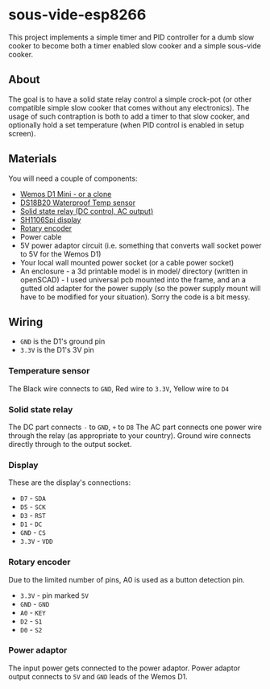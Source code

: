 # sous-vide-esp8266

This project implements a simple timer and PID controller for a dumb slow cooker to become both a timer enabled slow cooker and a simple sous-vide cooker.

## About

The goal is to have a solid state relay control a simple crock-pot (or other compatible simple slow cooker that comes without any electronics). The usage of such contraption is both to add a timer to that slow cooker, and optionally hold a set temperature (when PID control is enabled in setup screen).

## Materials

You will need a couple of components:
 * [Wemos D1 Mini - or a clone](https://www.aliexpress.com/item/32681374223.html?spm=a2g0s.9042311.0.0.36504c4dLBnw4e)
 * [DS18B20 Waterproof Temp sensor](https://www.aliexpress.com/item/32305869288.html?spm=a2g0s.9042311.0.0.36504c4dLBnw4e)
 * [Solid state relay (DC control, AC output)](https://www.aliexpress.com/item/4000045425145.html?spm=a2g0s.9042311.0.0.36504c4dLBnw4e)
 * [SH1106Spi display](https://www.aliexpress.com/item/32844104782.html?spm=a2g0s.9042311.0.0.27424c4d58Iwcy)
 * [Rotary encoder](https://www.aliexpress.com/item/32915420023.html?spm=a2g0s.9042311.0.0.27424c4d58Iwcy)
 * Power cable
 * 5V power adaptor circuit (i.e. something that converts wall socket power to 5V for the Wemos D1)
 * Your local wall mounted power socket (or a cable power socket)
 * An enclosure - a 3d printable model is in model/ directory (written in openSCAD) - I used universal pcb mounted into the frame, and an a gutted old adapter for the power supply (so the power supply mount will have to be modified for your situation). Sorry the code is a bit messy.

## Wiring

- `GND` is the D1's ground pin
- `3.3V` is the D1's 3V pin

### Temperature sensor

The Black wire connects to `GND`, Red wire to `3.3V`, Yellow wire to `D4`

### Solid state relay

The DC part connects `-` to `GND`,  `+` to `D8`
The AC part connects one power wire through the relay (as appropriate to your country). Ground wire connects directly through to the output socket.

### Display

These are the display's connections:

 * `D7` - `SDA`
 * `D5` - `SCK`
 * `D3` - `RST`
 * `D1` - `DC`
 * `GND` - `CS`
 * `3.3V` - `VDD`

### Rotary encoder

Due to the limited number of pins, A0 is used as a button detection pin.

 * `3.3V` - pin marked `5V`
 * `GND` - `GND`
 * `A0` - `KEY`
 * `D2` - `S1`
 * `D0` - `S2`


 ### Power adaptor

 The input power gets connected to the power adaptor.
 Power adaptor output connects to `5V` and `GND` leads of the Wemos D1.
